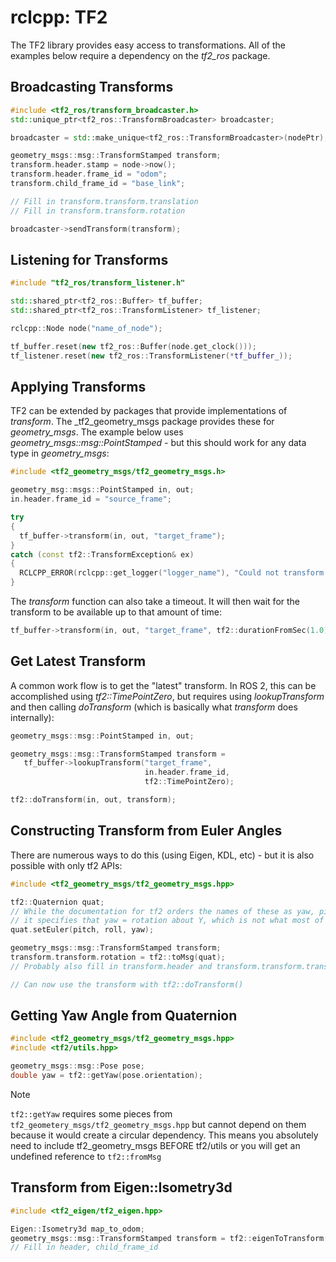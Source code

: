 # rclcpp: TF2

The TF2 library provides easy access to transformations. All of the examples below
require a dependency on the _tf2_ros_ package.

## Broadcasting Transforms

```cpp
#include <tf2_ros/transform_broadcaster.h>
std::unique_ptr<tf2_ros::TransformBroadcaster> broadcaster;

broadcaster = std::make_unique<tf2_ros::TransformBroadcaster>(nodePtr);

geometry_msgs::msg::TransformStamped transform;
transform.header.stamp = node->now();
transform.header.frame_id = "odom";
transform.child_frame_id = "base_link";

// Fill in transform.transform.translation
// Fill in transform.transform.rotation

broadcaster->sendTransform(transform);
```

## Listening for Transforms

```cpp
#include "tf2_ros/transform_listener.h"

std::shared_ptr<tf2_ros::Buffer> tf_buffer;
std::shared_ptr<tf2_ros::TransformListener> tf_listener;

rclcpp::Node node("name_of_node");

tf_buffer.reset(new tf2_ros::Buffer(node.get_clock()));
tf_listener.reset(new tf2_ros::TransformListener(*tf_buffer_));
```

## Applying Transforms

TF2 can be extended by packages that provide implementations of _transform_.
The _tf2_geometry_msgs package provides these for _geometry_msgs_. The example
below uses _geometry_msgs::msg::PointStamped_ - but this should work for any
data type in _geometry_msgs_:

```cpp
#include <tf2_geometry_msgs/tf2_geometry_msgs.h>

geometry_msg::msgs::PointStamped in, out;
in.header.frame_id = "source_frame";

try
{
  tf_buffer->transform(in, out, "target_frame");
}
catch (const tf2::TransformException& ex)
{
  RCLCPP_ERROR(rclcpp::get_logger("logger_name"), "Could not transform point.");
}
```

The _transform_ function can also take a timeout. It will then wait for the
transform to be available up to that amount of time:

```cpp
tf_buffer->transform(in, out, "target_frame", tf2::durationFromSec(1.0));
```

## Get Latest Transform

A common work flow is to get the "latest" transform. In ROS 2, this can be
accomplished using _tf2::TimePointZero_, but requires using _lookupTransform_
and then calling _doTransform_ (which is basically what _transform_ does
internally):

```cpp
geometry_msgs::msg::PointStamped in, out;

geometry_msgs::msg::TransformStamped transform =
   tf_buffer->lookupTransform("target_frame",
                              in.header.frame_id,
                              tf2::TimePointZero);

tf2::doTransform(in, out, transform);
```

## Constructing Transform from Euler Angles
There are numerous ways to do this (using Eigen, KDL, etc) - but it is also possible with only tf2 APIs:

```cpp
#include <tf2_geometry_msgs/tf2_geometry_msgs.hpp>

tf2::Quaternion quat;
// While the documentation for tf2 orders the names of these as yaw, pitch, roll,
// it specifies that yaw = rotation about Y, which is not what most of us expect
quat.setEuler(pitch, roll, yaw);

geometry_msgs::msg::TransformStamped transform;
transform.transform.rotation = tf2::toMsg(quat);
// Probably also fill in transform.header and transform.transform.translation

// Can now use the transform with tf2::doTransform()
```

## Getting Yaw Angle from Quaternion

```cpp
#include <tf2_geometry_msgs/tf2_geometry_msgs.hpp>
#include <tf2/utils.hpp>

geometry_msgs::msg::Pose pose;
double yaw = tf2::getYaw(pose.orientation);
```

> [!NOTE]
> ```tf2::getYaw``` requires some pieces from ```tf2_geometery_msgs/tf2_geometry_msgs.hpp```
> but cannot depend on them because it would create a circular dependency. This means you
> absolutely need to include tf2_geometry_msgs BEFORE tf2/utils or you will get an
> undefined reference to ```tf2::fromMsg```

## Transform from Eigen::Isometry3d

```cpp
#include <tf2_eigen/tf2_eigen.hpp>

Eigen::Isometry3d map_to_odom;
geometry_msgs::msg::TransformStamped transform = tf2::eigenToTransform(map_to_odom);
// Fill in header, child_frame_id
```
